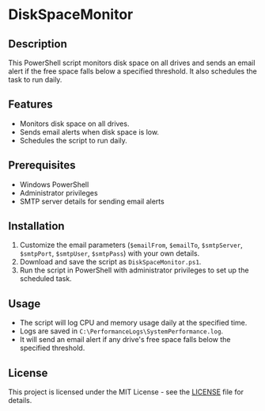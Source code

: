 # DiskSpaceMonitor

## Description
This PowerShell script monitors disk space on all drives and sends an email alert if the free space falls below a specified threshold. It also schedules the task to run daily.

## Features
- Monitors disk space on all drives.
- Sends email alerts when disk space is low.
- Schedules the script to run daily.

## Prerequisites
- Windows PowerShell
- Administrator privileges
- SMTP server details for sending email alerts

## Installation
1. Customize the email parameters (`$emailFrom`, `$emailTo`, `$smtpServer`, `$smtpPort`, `$smtpUser`, `$smtpPass`) with your own details.
2. Download and save the script as `DiskSpaceMonitor.ps1`.
3. Run the script in PowerShell with administrator privileges to set up the scheduled task.

## Usage
- The script will log CPU and memory usage daily at the specified time.
- Logs are saved in `C:\PerformanceLogs\SystemPerformance.log`.
- It will send an email alert if any drive's free space falls below the specified threshold.

## License
This project is licensed under the MIT License - see the [LICENSE](LICENSE) file for details.

